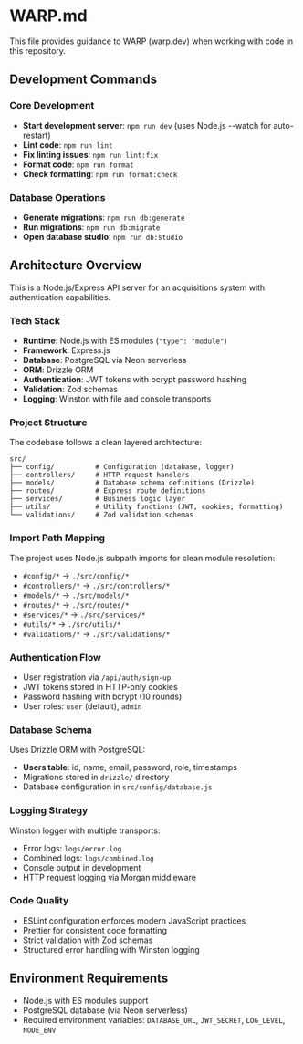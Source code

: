 # WARP.md

This file provides guidance to WARP (warp.dev) when working with code in this repository.

## Development Commands

### Core Development

- **Start development server**: `npm run dev` (uses Node.js --watch for auto-restart)
- **Lint code**: `npm run lint`
- **Fix linting issues**: `npm run lint:fix`
- **Format code**: `npm run format`
- **Check formatting**: `npm run format:check`

### Database Operations

- **Generate migrations**: `npm run db:generate`
- **Run migrations**: `npm run db:migrate`
- **Open database studio**: `npm run db:studio`

## Architecture Overview

This is a Node.js/Express API server for an acquisitions system with authentication capabilities.

### Tech Stack

- **Runtime**: Node.js with ES modules (`"type": "module"`)
- **Framework**: Express.js
- **Database**: PostgreSQL via Neon serverless
- **ORM**: Drizzle ORM
- **Authentication**: JWT tokens with bcrypt password hashing
- **Validation**: Zod schemas
- **Logging**: Winston with file and console transports

### Project Structure

The codebase follows a clean layered architecture:

```
src/
├── config/          # Configuration (database, logger)
├── controllers/     # HTTP request handlers
├── models/          # Database schema definitions (Drizzle)
├── routes/          # Express route definitions
├── services/        # Business logic layer
├── utils/           # Utility functions (JWT, cookies, formatting)
└── validations/     # Zod validation schemas
```

### Import Path Mapping

The project uses Node.js subpath imports for clean module resolution:

- `#config/*` → `./src/config/*`
- `#controllers/*` → `./src/controllers/*`
- `#models/*` → `./src/models/*`
- `#routes/*` → `./src/routes/*`
- `#services/*` → `./src/services/*`
- `#utils/*` → `./src/utils/*`
- `#validations/*` → `./src/validations/*`

### Authentication Flow

- User registration via `/api/auth/sign-up`
- JWT tokens stored in HTTP-only cookies
- Password hashing with bcrypt (10 rounds)
- User roles: `user` (default), `admin`

### Database Schema

Uses Drizzle ORM with PostgreSQL:

- **Users table**: id, name, email, password, role, timestamps
- Migrations stored in `drizzle/` directory
- Database configuration in `src/config/database.js`

### Logging Strategy

Winston logger with multiple transports:

- Error logs: `logs/error.log`
- Combined logs: `logs/combined.log`
- Console output in development
- HTTP request logging via Morgan middleware

### Code Quality

- ESLint configuration enforces modern JavaScript practices
- Prettier for consistent code formatting
- Strict validation with Zod schemas
- Structured error handling with Winston logging

## Environment Requirements

- Node.js with ES modules support
- PostgreSQL database (via Neon serverless)
- Required environment variables: `DATABASE_URL`, `JWT_SECRET`, `LOG_LEVEL`, `NODE_ENV`

